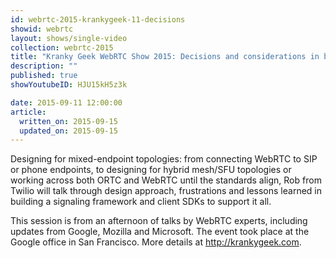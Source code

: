```yaml
---
id: webrtc-2015-krankygeek-11-decisions
showid: webrtc
layout: shows/single-video
collection: webrtc-2015
title: "Kranky Geek WebRTC Show 2015: Decisions and considerations in building your WebRTC app"
description: ""
published: true
showYoutubeID: HJU15kH5z3k

date: 2015-09-11 12:00:00
article:
  written_on: 2015-09-15
  updated_on: 2015-09-15
---
```

Designing for mixed-endpoint topologies: from connecting WebRTC to SIP or phone endpoints, to designing for hybrid mesh/SFU topologies or working across both ORTC and WebRTC until the standards align, Rob from Twilio will talk through design approach, frustrations and lessons learned in building a signaling framework and client SDKs to support it all.

This session is from an afternoon of talks by WebRTC experts, including updates from Google, Mozilla and Microsoft. The event took place at the Google office in San Francisco. More details at http://krankygeek.com.
